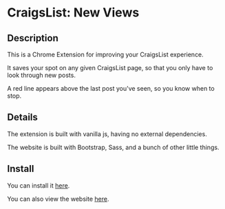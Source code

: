 # CraigsList: New Views

## Description

This is a Chrome Extension for improving your CraigsList experience.

It saves your spot on any given CraigsList page, so that you only have to look through new posts.

A red line appears above the last post you've seen, so you know when to stop.


## Details

The extension is built with vanilla js, having no external dependencies.

The website is built with Bootstrap, Sass, and a bunch of other little things.

## Install

You can install it [here](https://chrome.google.com/webstore/detail/craigslist-last-visited/mpkmnnbdgbaddfngokdcdojhdakjhenm/).


You can also view the website [here](https://newviews.herokuapp.com).